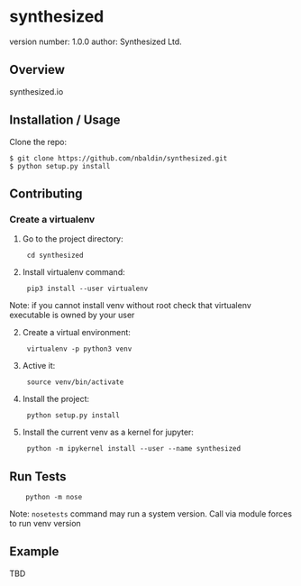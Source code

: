 synthesized
===============================

version number: 1.0.0
author: Synthesized Ltd.

Overview
--------

synthesized.io

Installation / Usage
--------------------

Clone the repo:

    $ git clone https://github.com/nbaldin/synthesized.git
    $ python setup.py install
    
Contributing
------------

### Create a virtualenv

1. Go to the project directory:

        cd synthesized

1. Install virtualenv command:

        pip3 install --user virtualenv
        
Note: if you cannot install venv without root check that virtualenv executable is owned by your user

2. Create a virtual environment:

        virtualenv -p python3 venv
        
3. Active it:

        source venv/bin/activate

4. Install the project:

        python setup.py install

5. Install the current venv as a kernel for jupyter:

        python -m ipykernel install --user --name synthesized
        
Run Tests
--------

        python -m nose

Note: `nosetests` command may run a system version. Call via module forces to run venv version

Example
-------

TBD
